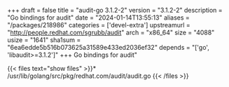 +++
draft = false
title = "audit-go 3.1.2-2"
version = "3.1.2-2"
description = "Go bindings for audit"
date = "2024-01-14T13:55:13"
aliases = "/packages/218986"
categories = ['devel-extra']
upstreamurl = "http://people.redhat.com/sgrubb/audit"
arch = "x86_64"
size = "4088"
usize = "1641"
sha1sum = "6ea6edde5b516b073625a31589e433ed2036ef32"
depends = "['go', 'libaudit>=3.1.2']"
+++
Go bindings for audit"

{{< files text="show files" >}}* /usr/lib/golang/src/pkg/redhat.com/audit/audit.go
{{< /files >}}
